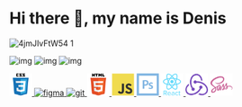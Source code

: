 # Hi there 👋, my name is Denis
![4jmJIvFtW54 1](https://user-images.githubusercontent.com/82677661/135188549-3747609e-4cda-4674-b807-85e5681f6820.png)
<!-- ![5UKD](https://user-images.githubusercontent.com/82677661/135188657-ad193c30-4088-4f28-842f-8e960afcf003.gif) -->
<img src="https://user-images.githubusercontent.com/82677661/135188657-ad193c30-4088-4f28-842f-8e960afcf003.gif" alt="img" width="300px"/>
<img src="https://user-images.githubusercontent.com/82677661/135188657-ad193c30-4088-4f28-842f-8e960afcf003.gif" alt="img" width="200px"/>
<img src="https://user-images.githubusercontent.com/82677661/135188657-ad193c30-4088-4f28-842f-8e960afcf003.gif" alt="img" width="100px"/>

<p align="left"> <a href="https://www.w3schools.com/css/" target="_blank"> <img src="https://raw.githubusercontent.com/devicons/devicon/master/icons/css3/css3-original-wordmark.svg" alt="css3" width="40" height="40"/> </a> <a href="https://www.figma.com/" target="_blank"> <img src="https://www.vectorlogo.zone/logos/figma/figma-icon.svg" alt="figma" width="40" height="40"/> </a> <a href="https://git-scm.com/" target="_blank"> <img src="https://www.vectorlogo.zone/logos/git-scm/git-scm-icon.svg" alt="git" width="40" height="40"/> </a> <a href="https://www.w3.org/html/" target="_blank"> <img src="https://raw.githubusercontent.com/devicons/devicon/master/icons/html5/html5-original-wordmark.svg" alt="html5" width="40" height="40"/> </a> <a href="https://developer.mozilla.org/en-US/docs/Web/JavaScript" target="_blank"> <img src="https://raw.githubusercontent.com/devicons/devicon/master/icons/javascript/javascript-original.svg" alt="javascript" width="40" height="40"/> </a> <a href="https://www.photoshop.com/en" target="_blank"> <img src="https://raw.githubusercontent.com/devicons/devicon/master/icons/photoshop/photoshop-line.svg" alt="photoshop" width="40" height="40"/> </a> <a href="https://reactjs.org/" target="_blank"> <img src="https://raw.githubusercontent.com/devicons/devicon/master/icons/react/react-original-wordmark.svg" alt="react" width="40" height="40"/> </a> <a href="https://redux.js.org" target="_blank"> <img src="https://raw.githubusercontent.com/devicons/devicon/master/icons/redux/redux-original.svg" alt="redux" width="40" height="40"/> </a> <a href="https://sass-lang.com" target="_blank"> <img src="https://raw.githubusercontent.com/devicons/devicon/master/icons/sass/sass-original.svg" alt="sass" width="40" height="40"/> </a> </p>
